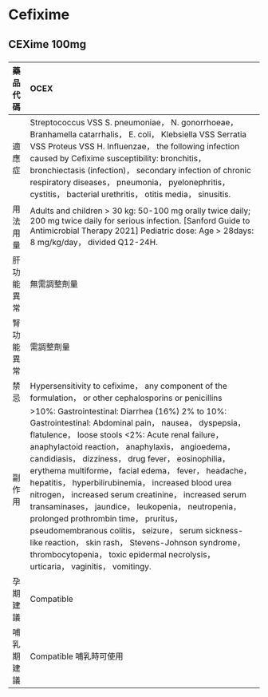# Cefixime

## CEXime 100mg

##### 

| 藥品代碼   | OCEX                                                                                                                                                                                                                                                                                                                                                                                                                                                                                                                                                                                                                                                                                                                                       |
|:-----------|:-------------------------------------------------------------------------------------------------------------------------------------------------------------------------------------------------------------------------------------------------------------------------------------------------------------------------------------------------------------------------------------------------------------------------------------------------------------------------------------------------------------------------------------------------------------------------------------------------------------------------------------------------------------------------------------------------------------------------------------------|
| 適應症     | Streptococcus VSS S. pneumoniae， N. gonorrhoeae， Branhamella catarrhalis， E. coli， Klebsiella VSS Serratia VSS Proteus VSS H. Influenzae， the following infection caused by Cefixime susceptibility: bronchitis， bronchiectasis (infection)， secondary infection of chronic respiratory diseases， pneumonia， pyelonephritis， cystitis， bacterial urethritis， otitis media， sinusitis.                                                                                                                                                                                                                                                                                                                                         |
| 用法用量   | Adults and children > 30 kg: 50-100 mg orally twice daily; 200 mg twice daily for serious infection. [Sanford Guide to Antimicrobial Therapy 2021] Pediatric dose: Age > 28days: 8 mg/kg/day， divided Q12-24H.                                                                                                                                                                                                                                                                                                                                                                                                                                                                                                                            |
| 肝功能異常 | 無需調整劑量                                                                                                                                                                                                                                                                                                                                                                                                                                                                                                                                                                                                                                                                                                                               |
| 腎功能異常 | 需調整劑量                                                                                                                                                                                                                                                                                                                                                                                                                                                                                                                                                                                                                                                                                                                                 |
| 禁忌       | Hypersensitivity to cefixime， any component of the formulation， or other cephalosporins or penicillins                                                                                                                                                                                                                                                                                                                                                                                                                                                                                                                                                                                                                                   |
| 副作用     | >10%: Gastrointestinal: Diarrhea (16%) 2% to 10%: Gastrointestinal: Abdominal pain， nausea， dyspepsia， flatulence， loose stools <2%: Acute renal failure， anaphylactoid reaction， anaphylaxis， angioedema， candidiasis， dizziness， drug fever， eosinophilia， erythema multiforme， facial edema， fever， headache， hepatitis， hyperbilirubinemia， increased blood urea nitrogen， increased serum creatinine， increased serum transaminases， jaundice， leukopenia， neutropenia， prolonged prothrombin time， pruritus， pseudomembranous colitis， seizure， serum sickness-like reaction， skin rash， Stevens-Johnson syndrome， thrombocytopenia， toxic epidermal necrolysis， urticaria， vaginitis， vomitingy. |
| 孕期建議   | Compatible                                                                                                                                                                                                                                                                                                                                                                                                                                                                                                                                                                                                                                                                                                                                 |
| 哺乳期建議 | Compatible 哺乳時可使用                                                                                                                                                                                                                                                                                                                                                                                                                                                                                                                                                                                                                                                                                                                    |

